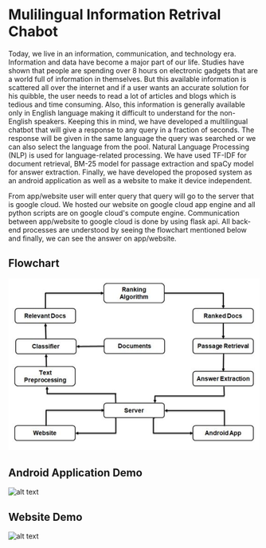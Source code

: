 # **Mulilingual Information Retrival Chabot**
Today, we live in an information, communication, and technology era. Information and data have become a major part of our life. Studies have shown that people are spending over 8 hours on electronic gadgets that are a world full of information in themselves. But this available information is scattered all over the internet and if a user wants an accurate solution for his quibble, the user needs to read a lot of articles and blogs which is tedious and time consuming. Also, this information is generally available only in English language making it difficult to understand for the non-English speakers. Keeping this in mind, we have developed a multilingual chatbot that will give a response to any query in a fraction of seconds. The response will be given in the same language the query was searched or we can also select the language from the pool. Natural Language Processing (NLP) is used for language-related processing. We have used TF-IDF for document retrieval, BM-25 model for passage extraction and spaCy model for answer extraction. Finally, we have developed the proposed system as an android application as well as a website to make it device independent.

From app/website user will enter query that query will go to the server that is google cloud. We hosted our website on google cloud app engine and all python scripts are on google cloud's compute engine. Communication between app/website to google cloud is done by using flask api. All back-end processes are understood by seeing the flowchart mentioned below and finally, we can see the answer on app/website.
 

## **Flowchart**
![alt text](https://github.com/Sameer-Karoshi/Multilingual-Information-Retrieval-Chatbot/blob/master/Flowchart.JPG)

## **Android Application Demo**

![alt text](https://github.com/Sameer-Karoshi/Multilingual-Information-Retrieval-Chatbot/blob/master/android-demo.gif)

## **Website Demo**

![alt text](https://github.com/Sameer-Karoshi/Multilingual-Information-Retrieval-Chatbot/blob/master/website-demo.gif)
